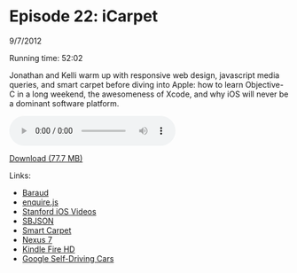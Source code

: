 Episode 22: iCarpet
====
9/7/2012

Running time: 52:02

Jonathan and Kelli warm up with responsive web design, javascript media queries, and smart carpet before diving into Apple: how to learn Objective-C in a long weekend, the awesomeness of Xcode, and why iOS will never be a dominant software platform. 

<audio preload="auto" controls>
	<source src="https://s3.amazonaws.com/nitch/Episode_22_iCarpet.mp3" type="audio/mpeg" />
	<source src="https://s3.amazonaws.com/nitch/Episode_22_iCarpet.ogg" type="audio/ogg" />
</audio>

[Download (77.7 MB)](https://s3.amazonaws.com/nitch/Episode_22_iCarpet.mp3 "Episode 22: iCarpet")

Links:

* [Baraud](http://baraud.com/ "Recruitment Agency | Baraud")
* [enquire.js](http://css-tricks.com/enquire-js-media-query-callbacks-in-javascript/ "Enquire.js - Media Query Callbacks in JavaScript")
* [Stanford iOS Videos](http://itunes.apple.com/us/itunes-u/ipad-iphone-application-development/id473757255 "Developing Apps for iOS (HD)")
* [SBJSON](http://stig.github.com/json-framework/ "SBJson")
* [Smart Carpet](http://www.newscientist.com/blogs/onepercent/2012/09/smart-carpet-detects-falls---a.html "SMART Carpet and Flooring")
* [Nexus 7](http://www.google.com/nexus/#/7 "Discover Nexus Devices")
* [Kindle Fire HD](http://www.amazon.com/Kindle-Wireless-Dolby-Audio-Dual-Band/dp/B008GFRDL0 "Kindle Fire HD 8.9&quot; 4G - Latest Wireless Technology with 4G LTE")
* [Google Self-Driving Cars](http://www.theatlantic.com/technology/archive/2012/08/googles-self-driving-cars-300-000-miles-logged-not-a-single-accident-under-computer-control/260926/ "Google's Self-Driving Cars: 300,000 Miles Logged, Not a Single Accident Under Computer Control")
